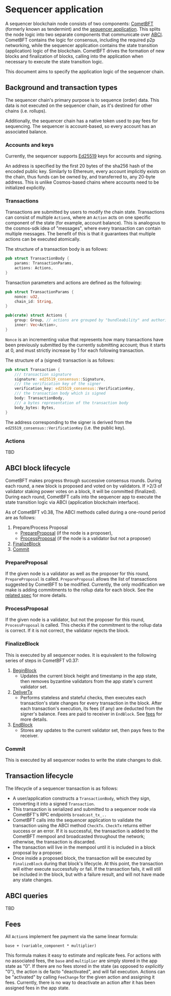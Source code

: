 # Sequencer application

A sequencer blockchain node consists of two components:
[CometBFT](https://github.com/cometbft/cometbft) (formerly known as tendermint)
and the [sequencer
application](https://github.com/astriaorg/astria/tree/main/crates/astria-sequencer).
This splits the node logic into two separate components that communicate over
[ABCI](https://docs.cometbft.com/v0.37/spec/abci/). CometBFT contains the logic
for consensus, including the required p2p networking, while the sequencer
application contains the state transition (application) logic of the blockchain.
CometBFT drives the formation of new blocks and finalization of blocks, calling
into the application when necessary to execute the state transition logic.

This document aims to specify the application logic of the sequencer chain.

## Background and transaction types

The sequencer chain's primary purpose is to sequence (order) data. This data is
not executed on the sequencer chain, as it's destined for other chains (i.e.
rollups).

Additionally, the sequencer chain has a native token used to pay fees for
sequencing. The sequencer is account-based, so every account has an associated
balance.

### Accounts and keys

Currently, the sequencer supports [Ed25519](https://ed25519.cr.yp.to/) keys for
accounts and signing.

An address is specified by the first 20 bytes of the sha256 hash of the encoded
public key. Similarly to Ethereum, every account implicitly exists on the chain,
thus funds can be owned by, and transferred to, any 20-byte address. This is
unlike Cosmos-based chains where accounts need to be initialized explicitly.

### Transactions

Transactions are submitted by users to modify the chain state. Transactions can
consist of multiple `Action`s, where an `Action` acts on one specific component
of the state (for example, account balance). This is analogous to the cosmos-sdk
idea of "messages", where every transaction can contain multiple messages. The
benefit of this is that it guarantees that multiple actions can be executed
atomically.

The structure of a transaction body is as follows:

```rust
pub struct TransactionBody {
    params: TransactionParams,
    actions: Actions,
}
```

Transaction parameters and actions are defined as the following:

```rust
pub struct TransactionParams {
    nonce: u32,
    chain_id: String,
}

pub(crate) struct Actions {
    group: Group, // actions are grouped by "bundleability" and authority level
    inner: Vec<Action>,
}
```

`Nonce` is an incrementing value that represents how many transactions have been
previously submitted by the currently submitting account; thus it starts at 0,
and must strictly increase by 1 for each following transaction.

The structure of a (signed) transaction is as follows:

```rust
pub struct Transaction {
    /// transaction signature
    signature: ed25519_consensus::Signature,
    /// the verification key of the signer
    verification_key: ed25519_consensus::VerificationKey,
    /// the transaction body which is signed
    body: TransactionBody,
    /// a bytes representation of the transaction body
    body_bytes: Bytes,
}
```

The address corresponding to the signer is derived from the
`ed25519_consensus::VerificationKey` (i.e. the public key).

### Actions

TBD

## ABCI block lifecycle

CometBFT makes progress through successive consensus rounds. During each round,
a new block is proposed and voted on by validators. If >2/3 of validator
staking power votes on a block, it will be committed (finalized). During each
round, CometBFT calls into the sequencer app to execute the state transition
logic via ABCI (application blockchain interface).

As of CometBFT v0.38, The ABCI methods called during a one-round period are as
follows:

1. Prepare/Process Proposal
    * [PrepareProposal](https://docs.cometbft.com/v0.38/spec/abci/abci++_methods#prepareproposal)
   (if the node is a proposer),
    * [ProcessProposal](https://docs.cometbft.com/v0.38/spec/abci/abci++_methods#processproposal)
   (if the node is a validator but not a proposer)
2. [FinalizeBlock](https://docs.cometbft.com/v0.38/spec/abci/abci++_methods#finalizeblock)
3. [Commit](https://docs.cometbft.com/v0.38/spec/abci/abci++_methods#commit)

### PrepareProposal

If the given node is a validator as well as the proposer for this round,
`PrepareProposal` is called. `PrepareProposal` allows the list of transactions
suggested by CometBFT to be modified. Currently, the only modification we make is
adding commitments to the rollup data for each block. See the [related spec](./sequencer-inclusion-proofs.md)
for more details.

### ProcessProposal

If the given node is a validator, but not the proposer for this round,
`ProcessProposal` is called. This checks if the commitment to the rollup data is
correct. If it is not correct, the validator rejects the block.

### FinalizeBlock

This is executed by all sequencer nodes. It is equivalent to the following series
of steps in CometBFT v0.37:

1. [BeginBlock](https://docs.cometbft.com/v0.37/spec/abci/abci++_methods#beginblock)
    * Updates the current block height and timestamp in the app state, then removes
    byzantine validators from the app state's current validator set.
2. [DeliverTx](https://docs.cometbft.com/v0.37/spec/abci/abci++_methods#delivertx)
    * Performs stateless and stateful checks, then executes each transaction's
    state changes for every transaction in the block. After each transaction's
    execution, its fees (if any) are deducted from the signer's balance. Fees
    are paid to receiver in `EndBlock`. See [fees](#fees) for more details.
3. [EndBlock](https://docs.cometbft.com/v0.37/spec/abci/abci++_methods#endblock)
    * Stores any updates to the current validator set, then pays fees to the receiver.

### Commit

This is executed by all sequencer nodes to write the state changes to disk.

## Transaction lifecycle

The lifecycle of a sequencer transaction is as follows:

* A user/application constructs a `TransactionBody`, which they sign,
  converting it into a signed `Transaction`.
* This transaction is serialized and submitted to a sequencer node via
  CometBFT's RPC endpoints `broadcast_tx_..`
* CometBFT calls into the sequencer application to validate the transaction
  using the ABCI method `CheckTx`. `CheckTx` returns either success or an error.
  If it is successful, the transaction is added to the CometBFT mempool and
  broadcasted throughout the network; otherwise, the transaction is discarded.
* The transaction will live in the mempool until it is included in a block
  proposal by a proposer.
* Once inside a proposed block, the transaction will be executed by `FinalizeBlock`
  during that block's lifecycle. At this point, the transaction will either
  execute successfully or fail. If the transaction fails, it will still be included
  in the block, but with a failure result, and will not have made any state changes.

## ABCI queries

TBD

## Fees

All `Action`s implement fee payment via the same linear formula:

```text
base + (variable_component * multiplier)
```

This formula makes it easy to estimate and replicate fees. For actions with no
associated fees, the `base` and `multiplier` are simply stored in the app state
as "0". If there are no fees stored in the state (as opposed to *explicitly* "0"),
the action is de facto "deactivated", and will fail execution. Actions can be "activated"
by calling `FeeChange` for the given action and assigning it fees. Currently, there
is no way to deactivate an action after it has been assigned fees in the app state.
